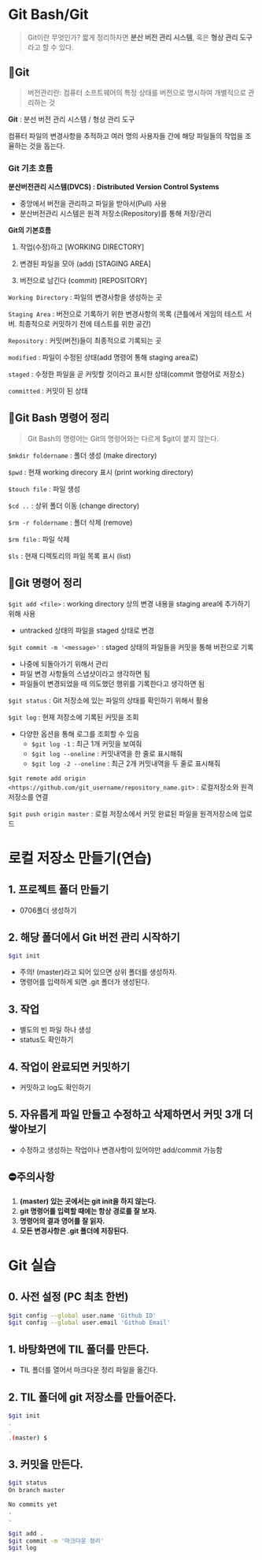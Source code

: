 # Git Bash/Git

> Git이란 무엇인가? 짧게 정리하자면 **분산 버전 관리 시스템**, 혹은 **형상 관리 도구** 라고 할 수 있다.



## 📖Git

> 버전관리란: 컴퓨터 소프트웨어의 특정 상태를 버전으로 명시하여 개별적으로 관리하는 것

**Git** : 분선 버전 관리 시스템 / 형상 관리 도구

컴퓨터 파일의 변경사항을 추적하고 여러 명의 사용자들 간에 해당 파일들의 작업을 조율하는 것을 돕는다.



### Git 기초 흐름

**분산버전관리 시스템(DVCS) : Distributed Version Control Systems**

- 중앙에서 버전을 관리하고 파일을 받아서(Pull) 사용
- 분산버전관리 시스템은 원격 저장소(Repository)를 통해 저장/관리

**Git의 기본흐름**

1. 작업(수정)하고 [WORKING DIRECTORY]

2. 변경된 파일을 모아 (add) [STAGING AREA]

3. 버전으로 남긴다 (commit) [REPOSITORY]

`Working Directory` : 파일의 변경사항을 생성하는 곳

`Staging Area` : 버전으로 기록하기 위한 변경사항의 목록 (큰틀에서 게임의 테스트 서버. 최종적으로 커밋하기 전에 테스트를 위한 공간)

`Repository` : 커밋(버전)들이 최종적으로 기록되는 곳



`modified` : 파일이 수정된 상태(add 명령어 통해 staging area로)

`staged` : 수정한 파일을 곧 커밋할 것이라고 표시한 상태(commit 명령어로 저장소)

`committed` : 커밋이 된 상태



## 📖Git Bash 명령어 정리

> Git Bash의 명령어는 Git의 명령어와는 다르게 $git이 붙지 않는다.

`$mkdir foldername` : 폴더 생성 (make directory)

`$pwd` : 현재 working direcory 표시 (print working directory)

`$touch file` : 파일 생성

`$cd ..` : 상위 폴더 이동 (change directory)

`$rm -r foldername` : 폴더 삭제 (remove)

`$rm file` : 파일 삭제

`$ls` : 현재 디렉토리의 파일 목록 표시 (list)



## 📖Git 명령어 정리

`$git add <file>` : working directory 상의 변경 내용을 staging area에 추가하기 위해 사용

- untracked 상태의 파일을 staged 상태로 변경

`$git commit -m '<message>'` : staged 상태의 파일들을 커밋을 통해 버전으로 기록

- 나중에 되돌아가기 위해서 관리
- 파일 변경 사항들의 스냅샷이라고 생각하면 됨
- 파일들이 변경되었을 때 의도했던 행위를 기록한다고 생각하면 됨

`$git status` : Git 저장소에 있는 파일의 상태를 확인하기 위해서 활용

`$git log` : 현재 저장소에 기록된 커밋을 조회

- 다양한 옵션을 통해 로그를 조회할 수 있음
  - `$git log -1` : 최근 1개 커밋을 보여줘
  - `$git log --oneline` : 커밋내역을 한 줄로 표시해줘
  - `$git log -2 --oneline` : 최근 2개 커밋내역을 두 줄로 표시해줘
  

`$git remote add origin <https://github.com/git_username/repository_name.git>` : 로컬저장소와 원격저장소를 연결

`$git push origin master` : 로컬 저장소에서 커밋 완료된 파일을 원격저장소에 업로드



# 로컬 저장소 만들기(연습)

## 1. 프로젝트 폴더 만들기

- 0706폴더 생성하기

## 2. 해당 폴더에서 Git 버전 관리 시작하기

```bash
$git init
```

- 주의! (master)라고 되어 있으면 상위 폴더를 생성하자.
- 명령어를 입력하게 되면 .git 폴더가 생성된다.

## 3. 작업

- 별도의 빈 파일 하나 생성
- status도 확인하기

## 4. 작업이 완료되면 커밋하기

- 커밋하고 log도 확인하기

## 5. 자유롭게 파일 만들고 수정하고 삭제하면서 커밋 3개 더 쌓아보기

- 수정하고 생성하는 작업이나 변경사항이 있어야만 add/commit 가능함



## ⛔주의사항

1. **(master) 있는 곳에서는 git init을 하지 않는다.**
2. **git 명령어를 입력할 때에는 항상 경로를 잘 보자.**
3. **명령어의 결과 영어를 잘 읽자.**
3. **모든 변경사항은 .git 폴더에 저장된다.**



# Git 실습

## 0. 사전 설정 (PC 최초 한번)

```bash
$git config --global user.name 'Github ID'
$git config --global user.email 'Github Email'
```

## 1. 바탕화면에 TIL 폴더를 만든다.

- TIL 폴더를 열어서 마크다운 정리 파일을 옮긴다.

## 2. TIL 폴더에 git 저장소를 만들어준다.

```bash
$git init
.
.
.(master) $
```

## 3. 커밋을 만든다.

```bash
$git status
On branch master

No commits yet
.
.

```

```bash
$git add .
$git commit -m '마크다운 정리'
$git log
```





